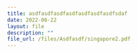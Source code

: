 ```yaml
---
title: asdfasdfasdfasdfasdfasdfasdfsdaf
date: 2022-06-22
layout: file
description: ""
file_url: /files/Asdfasdf/singapore2.pdf
---
```

